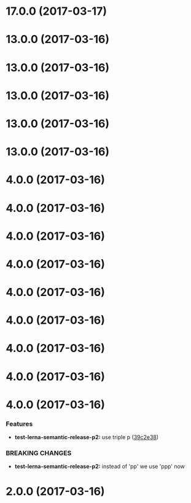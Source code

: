 <a name="17.0.0"></a>
# 17.0.0 (2017-03-17)



<a name="13.0.0"></a>
# 13.0.0 (2017-03-16)



<a name="13.0.0"></a>
# 13.0.0 (2017-03-16)



<a name="13.0.0"></a>
# 13.0.0 (2017-03-16)



<a name="13.0.0"></a>
# 13.0.0 (2017-03-16)



<a name="13.0.0"></a>
# 13.0.0 (2017-03-16)



<a name="4.0.0"></a>
# 4.0.0 (2017-03-16)



<a name="4.0.0"></a>
# 4.0.0 (2017-03-16)



<a name="4.0.0"></a>
# 4.0.0 (2017-03-16)



<a name="4.0.0"></a>
# 4.0.0 (2017-03-16)



<a name="4.0.0"></a>
# 4.0.0 (2017-03-16)



<a name="4.0.0"></a>
# 4.0.0 (2017-03-16)



<a name="4.0.0"></a>
# 4.0.0 (2017-03-16)



<a name="4.0.0"></a>
# 4.0.0 (2017-03-16)



<a name="4.0.0"></a>
# 4.0.0 (2017-03-16)


### Features

* **test-lerna-semantic-release-p2:** use triple p ([39c2e38](https://github.com/elmariofredo/test-lerna-semantic-release/commit/39c2e38))


### BREAKING CHANGES

* **test-lerna-semantic-release-p2:** instead of 'pp' we use 'ppp' now



<a name="2.0.0"></a>
# 2.0.0 (2017-03-16)



